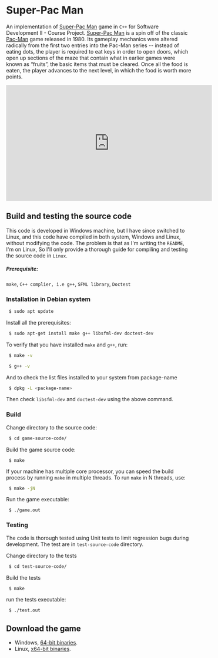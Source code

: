 # Super-Pac Man

An implementation of [Super-Pac Man](https://en.wikipedia.org/wiki/Super_Pac-Man) game in `C++` for Software Development II - Course Project. [Super-Pac Man](https://en.wikipedia.org/wiki/Super_Pac-Man) is a spin off of the classic [Pac-Man](https://en.wikipedia.org/wiki/Pac-Man) game released in 1980. Its gameplay mechanics were altered radically from the first two entries into the Pac-Man series -- instead of eating dots, the player is required to eat keys in order to open doors, which open up sections of the maze that contain what in earlier games were known as “fruits”, the basic items that must be cleared. Once all the food is eaten, the player advances to the next level, in which the food is worth more points.

<iframe width="560" height="315" src="https://www.youtube.com/embed/JrmWflmov2U?si=36SLR-1kqGtmkUww" title="YouTube video player" frameborder="0" allow="accelerometer; autoplay; clipboard-write; encrypted-media; gyroscope; picture-in-picture; web-share" allowfullscreen></iframe>

## Build and testing the source code
This code is developed in Windows machine, but I have since switched to
Linux, and this code have compiled in both system, Windows and Linux, without modifying the code. The problem is that as I'm writing the `README`, I'm on Linux, So I'll only provide a thorough guide for compiling and testing the source code in `Linux`. 

##### Prerequisite:

`make`, `C++ complier, i.e g++`, `SFML library`, `Doctest`

### Installation in Debian system

```bash
 $ sudo apt update
```
Install all the prerequisites:
```bash
 $ sudo apt-get install make g++ libsfml-dev doctest-dev 
```

To verify that you have installed `make` and `g++`, run:
```bash
 $ make -v 
```
```bash
 $ g++ -v
```
And to check the list files installed to your system from package-name
```bash
 $ dpkg -L <package-name>
```
Then check `libsfml-dev` and `doctest-dev` using the above command.

### Build
Change directory to the source code:
```bash
 $ cd game-source-code/
```

Build the game source code:
```
 $ make
```
If your machine has multiple core processor,  you can speed the build process by running `make` in multiple threads. To run `make` in N threads, use:
```bash
 $ make -jN
```
Run the game executable:
```
 $ ./game.out
```

### Testing
The code is thorough tested using Unit tests to 
limit regression bugs during development. The test are in `test-source-code` directory.

Change directory to the tests 
```bash
 $ cd test-source-code/
```

Build the tests
```bash
 $ make
```
run the tests executable:
```
 $ ./test.out
```

## Download the game

- Windows, [64-bit binaries](https://github.com/kaddy120/Super-Pac-Man-game/releases/download/v1.0/super-pac-man-windows.zip).
- Linux, [x64-bit binaries](https://github.com/kaddy120/Super-Pac-Man-game/releases/download/v1.0/super-pac-man-linux.zip).
